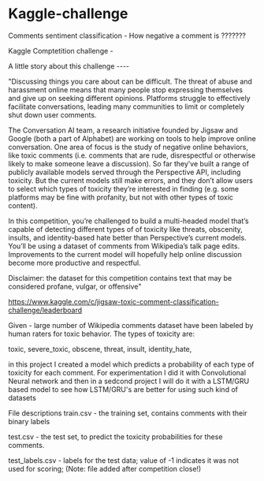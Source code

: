 # Kaggle-challenge
Comments sentiment classification - How negative a comment is ???????


Kaggle Comptetition challenge - 

A little story about this challenge ----

"Discussing things you care about can be difficult. The threat of abuse and harassment online means that many people stop expressing themselves and give up on seeking different opinions. Platforms struggle to effectively facilitate conversations, leading many communities to limit or completely shut down user comments.

The Conversation AI team, a research initiative founded by Jigsaw and Google (both a part of Alphabet) are working on tools to help improve online conversation. One area of focus is the study of negative online behaviors, like toxic comments (i.e. comments that are rude, disrespectful or otherwise likely to make someone leave a discussion). So far they’ve built a range of publicly available models served through the Perspective API, including toxicity. But the current models still make errors, and they don’t allow users to select which types of toxicity they’re interested in finding (e.g. some platforms may be fine with profanity, but not with other types of toxic content).

In this competition, you’re challenged to build a multi-headed model that’s capable of detecting different types of of toxicity like threats, obscenity, insults, and identity-based hate better than Perspective’s current models. You’ll be using a dataset of comments from Wikipedia’s talk page edits. Improvements to the current model will hopefully help online discussion become more productive and respectful.

Disclaimer: the dataset for this competition contains text that may be considered profane, vulgar, or offensive"

https://www.kaggle.com/c/jigsaw-toxic-comment-classification-challenge/leaderboard

Given  - large number of Wikipedia comments dataset have been labeled by human raters for toxic behavior. The types of toxicity are:

toxic, 
severe_toxic, 
obscene, 
threat, 
insult, 
identity_hate, 

in this project I created a model which predicts a probability of each type of toxicity for each comment. For experimentation I did it with Convolutional Neural network and then in a sedcond project I will do it with a LSTM/GRU based model to see how LSTM/GRU's are better for using such kind of datasets

File descriptions
train.csv - the training set, contains comments with their binary labels

test.csv - the test set, to predict the toxicity probabilities for these comments.

test_labels.csv - labels for the test data; value of -1 indicates it was not used for scoring; (Note: file added after competition close!)
